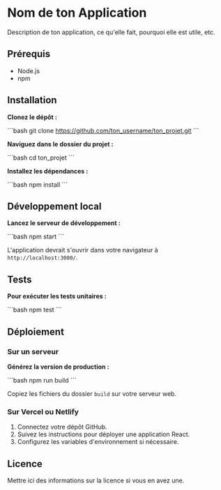 # Nom de ton Application

Description de ton application, ce qu'elle fait, pourquoi elle est utile, etc.

## Prérequis

- Node.js
- npm

## Installation

**Clonez le dépôt :**

\`\`\`bash
git clone https://github.com/ton_username/ton_projet.git
\`\`\`

**Naviguez dans le dossier du projet :**

\`\`\`bash
cd ton_projet
\`\`\`

**Installez les dépendances :**

\`\`\`bash
npm install
\`\`\`

## Développement local

**Lancez le serveur de développement :**

\`\`\`bash
npm start
\`\`\`

L'application devrait s'ouvrir dans votre navigateur à `http://localhost:3000/`.

## Tests

**Pour exécuter les tests unitaires :**

\`\`\`bash
npm test
\`\`\`

## Déploiement

### Sur un serveur

**Générez la version de production :**

\`\`\`bash
npm run build
\`\`\`

Copiez les fichiers du dossier `build` sur votre serveur web.

### Sur Vercel ou Netlify

1. Connectez votre dépôt GitHub.
2. Suivez les instructions pour déployer une application React.
3. Configurez les variables d'environnement si nécessaire.

## Licence

Mettre ici des informations sur la licence si vous en avez une.